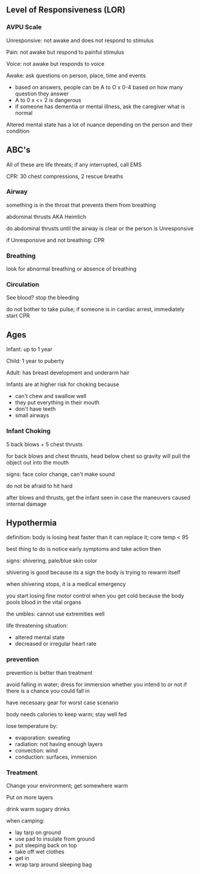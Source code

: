 ## Level of Responsiveness (LOR)

### AVPU Scale

Unresponsive: not awake and does not respond to stimulus

Pain: not awake but respond to painful stimulus

Voice: not awake but responds to voice

Awake: ask questions on person, place, time and events
- based on answers, people can be A to O x 0-4 based on how many question they answer
- A to 0 x <= 2 is dangerous
- if someone has dementia or mental illness, ask the caregiver what is normal

Altered mental state has a lot of nuance depending on the person and their condition

## ABC's

All of these are life threats; if any interrupted, call EMS

CPR: 30 chest compressions, 2 rescue breaths

### Airway

something is in the throat that prevents them from breathing

abdominal thrusts AKA Heimlich

do abdominal thrusts until the airway is clear or the person is Unresponsive

if Unresponsive and not breathing: CPR

### Breathing

look for abnormal breathing or absence of breathing

### Circulation

See blood? stop the bleeding

do not bother to take pulse; if someone is in cardiac arrest, immediately start CPR

## Ages

Infant: up to 1 year

Child: 1 year to puberty

Adult: has breast development and underarm hair

Infants are at higher risk for choking because
- can't chew and swallow well
- they put everything in their mouth
- don't have teeth
- small airways

### Infant Choking

5 back blows + 5 chest thrusts

for back blows and chest thrusts, head below chest so gravity will pull the object out into the mouth

signs: face color change, can't make sound

do not be afraid to hit hard

after blows and thrusts, get the infant seen in case the maneuvers caused internal damage

## Hypothermia

definition: body is losing heat faster than it can replace it; core temp < 95

best thing to do is notice early symptoms and take action then

signs: shivering, pale/blue skin color

shivering is good because its a sign the body is trying to rewarm itself

when shivering stops, it is a medical emergency

you start losing fine motor control when you get cold because the body pools blood in the vital organs

the umbles: cannot use extremities well

life threatening situation:
- altered mental state
- decreased or irregular heart rate

### prevention

prevention is better than treatment

avoid falling in water; dress for immersion whether you intend to or not if there is a chance you could fall in

have necessary gear for worst case scenario

body needs calories to keep warm; stay well fed

lose temperature by:
- evaporation: sweating
- radiation: not having enough layers
- convection: wind
- conduction: surfaces, immersion

### Treatment

Change your environment; get somewhere warm

Put on more layers

drink warm sugary drinks

when camping:
- lay tarp on ground
- use pad to insulate from ground
- put sleeping back on top
- take off wet clothes
- get in
- wrap tarp around sleeping bag
